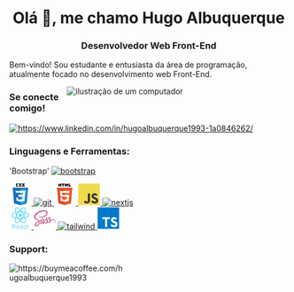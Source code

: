 <h1 align="center">Olá 👋, me chamo Hugo Albuquerque</h1>
<h3 align="center">Desenvolvedor Web Front-End</h3>
<p> Bem-vindo! Sou estudante e entusiasta da área de programação, atualmente focado no desenvolvimento web Front-End.</p>

<img src="https://raw.githubusercontent.com/MicaelliMedeiros/micaellimedeiros/master/image/computer-illustration.png" alt="ilustração de um computador" min-width="400px" max-width="400px" width="400px" align="right">

<h3 align="left">Se conecte comigo!</h3>
<p align="left">

<a href="https://linktr.ee/hugo_alb93" target="_blank">
<img align="center" src="https://cdn3d.iconscout.com/3d/premium/thumb/linktree-3d-icon-download-in-png-blend-fbx-gltf-file-formats--social-media-logos-logo-brand-golden-pack-icons-9791611.png?f=webp" alt="https://www.linkedin.com/in/hugoalbuquerque1993-1a0846262/" height="40" width="40" /></a>
</p>

<h3 align="left">Linguagens e Ferramentas:</h3>
<p align="left"> 

'Bootstrap'
<a href="https://getbootstrap.com" target="_blank" rel="noreferrer"> 
<img src="https://upload.wikimedia.org/wikipedia/commons/thumb/b/b2/Bootstrap_logo.svg/2560px-Bootstrap_logo.svg.png" alt="bootstrap" width="35" height="40"/> </a> 

<a href="https://www.w3schools.com/css/" target="_blank" rel="noreferrer"> 
<img src="https://raw.githubusercontent.com/devicons/devicon/master/icons/css3/css3-original-wordmark.svg" alt="css3" width="40" height="40"/> </a> 

<a href="https://git-scm.com/" target="_blank" rel="noreferrer"> 
<img src="https://www.vectorlogo.zone/logos/git-scm/git-scm-icon.svg" alt="git" width="40" height="40"/> </a> 

<a href="https://www.w3.org/html/" target="_blank" rel="noreferrer"> 
<img src="https://raw.githubusercontent.com/devicons/devicon/master/icons/html5/html5-original-wordmark.svg" alt="html5" width="40" height="40"/> </a> 

<a href="https://developer.mozilla.org/en-US/docs/Web/JavaScript" target="_blank" rel="noreferrer"> 
<img src="https://raw.githubusercontent.com/devicons/devicon/master/icons/javascript/javascript-original.svg" alt="javascript" width="40" height="40"/> </a> 

<a href="https://nextjs.org/" target="_blank" rel="noreferrer"> 
<img src="https://cdn.worldvectorlogo.com/logos/nextjs-2.svg" alt="nextjs" width="40" height="40"/> </a> 

<br>

<a href="https://reactjs.org/" target="_blank" rel="noreferrer"> 
<img src="https://raw.githubusercontent.com/devicons/devicon/master/icons/react/react-original-wordmark.svg" alt="react" width="40" height="40"/> </a> 

<a href="https://sass-lang.com" target="_blank" rel="noreferrer"> 
<img src="https://raw.githubusercontent.com/devicons/devicon/master/icons/sass/sass-original.svg" alt="sass" width="40" height="40"/> </a> 

<a href="https://tailwindcss.com/" target="_blank" rel="noreferrer"> 
<img src="https://www.vectorlogo.zone/logos/tailwindcss/tailwindcss-icon.svg" alt="tailwind" width="40" height="40"/> </a> 

<a href="https://www.typescriptlang.org/" target="_blank" rel="noreferrer"> 
<img src="https://raw.githubusercontent.com/devicons/devicon/master/icons/typescript/typescript-original.svg" alt="typescript" width="40" height="40"/> </a> </p>

<h3 align="left">Support:</h3>
<p><a href="https://www.buymeacoffee.com/https://buymeacoffee.com/hugoalbuquerque1993"> <img align="left" src="https://cdn.buymeacoffee.com/buttons/v2/default-yellow.png" height="50" width="210" alt="https://buymeacoffee.com/hugoalbuquerque1993" /></a></p><br><br>